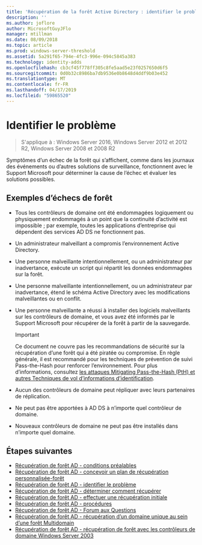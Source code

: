 ```yaml
---
title: 'Récupération de la forêt Active Directory : identifier le problème'
description: ''
ms.author: joflore
author: MicrosoftGuyJFlo
manager: mtillman
ms.date: 08/09/2018
ms.topic: article
ms.prod: windows-server-threshold
ms.assetid: 5a291f65-794e-4fc3-996e-094c5845a383
ms.technology: identity-adds
ms.openlocfilehash: cb3cf45f778ff305c8fe5aad5e23f0257650d6f5
ms.sourcegitcommit: 0d0b32c8986ba7db9536e0b8648d4ddf9b03e452
ms.translationtype: MT
ms.contentlocale: fr-FR
ms.lasthandoff: 04/17/2019
ms.locfileid: "59865520"
---
```

# <a name="identify-the-problem"></a>Identifier le problème

>S'applique à : Windows Server 2016, Windows Server 2012 et 2012 R2, Windows Server 2008 et 2008 R2
  
Symptômes d’un échec de la forêt qui s’affichent, comme dans les journaux des événements ou d’autres solutions de surveillance, fonctionnent avec le Support Microsoft pour déterminer la cause de l’échec et évaluer les solutions possibles.  

## <a name="examples-of-forest-wide-failures"></a>Exemples d’échecs de forêt

- Tous les contrôleurs de domaine ont été endommagées logiquement ou physiquement endommagés à un point que la continuité d’activité est impossible ; par exemple, toutes les applications d’entreprise qui dépendent des services AD DS ne fonctionnent pas.  
- Un administrateur malveillant a compromis l’environnement Active Directory.  
- Une personne malveillante intentionnellement, ou un administrateur par inadvertance, exécute un script qui répartit les données endommagées sur la forêt.  
- Une personne malveillante intentionnellement, ou un administrateur par inadvertance, étend le schéma Active Directory avec les modifications malveillantes ou en conflit.  
- Une personne malveillante a réussi à installer des logiciels malveillants sur les contrôleurs de domaine, et vous avez été informés par le Support Microsoft pour récupérer de la forêt à partir de la sauvegarde.  
  
   > [!IMPORTANT]
   >  Ce document ne couvre pas les recommandations de sécurité sur la récupération d’une forêt qui a été piratée ou compromise. En règle générale, il est recommandé pour les techniques de prévention de suivi Pass-the-Hash pour renforcer l’environnement. Pour plus d’informations, consultez [les attaques Mitigating Pass-the-Hash (PtH) et autres Techniques de vol d’informations d’identification](https://www.microsoft.com/download/details.aspx?id=36036).
  
- Aucun des contrôleurs de domaine peut répliquer avec leurs partenaires de réplication.  
- Ne peut pas être apportées à AD DS à n’importe quel contrôleur de domaine.  
- Nouveaux contrôleurs de domaine ne peut pas être installés dans n’importe quel domaine.  
  
## <a name="next-steps"></a>Étapes suivantes

- [Récupération de forêt AD - conditions préalables](AD-Forest-Recovery-Prerequisties.md)  
- [Récupération de forêt AD - concevoir un plan de récupération personnalisée-forêt](AD-Forest-Recovery-Devising-a-Plan.md)  
- [Récupération de forêt AD - identifier le problème](AD-Forest-Recovery-Identify-the-Problem.md)
- [Récupération de forêt AD - déterminer comment récupérer](AD-Forest-Recovery-Determine-how-to-Recover.md)
- [Récupération de forêt AD - effectuer une récupération initiale](AD-Forest-Recovery-Perform-initial-recovery.md)  
- [Récupération de forêt AD - procédures](AD-Forest-Recovery-Procedures.md)  
- [Récupération de forêt AD - Forum aux Questions](AD-Forest-Recovery-FAQ.md)  
- [Récupération de forêt AD - récupération d’un domaine unique au sein d’une forêt Multidomain](AD-Forest-Recovery-Single-Domain-in-Multidomain-Recovery.md)  
- [Récupération de forêt AD - récupération de forêt avec les contrôleurs de domaine Windows Server 2003](AD-Forest-Recovery-Windows-Server-2003.md) 
